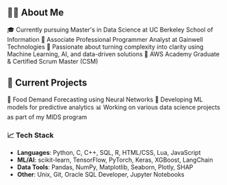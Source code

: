 ## 👩‍💻 About Me
🎓 Currently pursuing Master's in Data Science at UC Berkeley School of Information
💼 Associate Professional Programmer Analyst at Gainwell Technologies
🤖 Passionate about turning complexity into clarity using Machine Learning, AI, and data-driven solutions
🌟 AWS Academy Graduate & Certified Scrum Master (CSM)

## 🔭 Current Projects
🔮 Food Demand Forecasting using Neural Networks
🤖 Developing ML models for predictive analytics
📊 Working on various data science projects as part of my MIDS program

### 📈 **Tech Stack**
- **Languages**: Python, C, C++, SQL, R, HTML/CSS, Lua, JavaScript
- **ML/AI**: scikit-learn, TensorFlow, PyTorch, Keras, XGBoost, LangChain
- **Data Tools**: Pandas, NumPy, Matplotlib, Seaborn, Plotly, SHAP
- **Other**: Unix, Git, Oracle SQL Developer, Jupyter Notebooks

<!--
**tildahh/tildahh** is a ✨ _special_ ✨ repository because its `README.md` (this file) appears on your GitHub profile.

Here are some ideas to get you started:

- 🔭 I’m currently working on ...
- 🌱 I’m currently learning ...
- 👯 I’m looking to collaborate on ...
- 🤔 I’m looking for help with ...
- 💬 Ask me about ...
- 📫 How to reach me: ...
- ⚡ Fun fact: ...
-->
